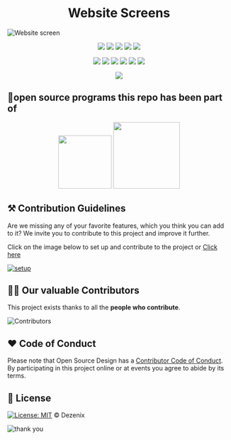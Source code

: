 <h1 align="center">Website Screens</h1>

![Website screen](https://user-images.githubusercontent.com/79747022/138323123-d815f0f0-e375-4224-bcbb-5f09747315ea.png)

<div align="center">

<a href="https://github.com/Dezenix/website-screens"><img src="https://badges.frapsoft.com/os/v1/open-source.svg?v=103"></a>
<a href="https://github.com/Dezenix/website-screens"><img src="https://img.shields.io/badge/Built%20by-Designers-0059b3"></a>
<a href="https://github.com/Dezenix/website-screens"><img src="https://img.shields.io/static/v1.svg?label=Contributions&message=Welcome&color=yellow"></a>
<a href="https://github.com/smaranjitghose/"><img src="https://img.shields.io/badge/Maintained%3F-yes-brightgreen.svg?v=103"></a>
<a href="https://github.com/Dezenix/website-screens/blob/master/LICENSE"><img src="https://img.shields.io/badge/license-MIT-blue.svg?v=103"></a>

<a href="https://github.com/Dezenix/website-screens/graphs/contributors"><img src="https://img.shields.io/github/contributors/Dezenix/website-screens?color=brightgreen"></a>
<a href="https://github.com/Dezenix/website-screens/stargazers"><img src="https://img.shields.io/github/stars/Dezenix/website-screens?color=0059b3"></a>
<a href="https://github.com/Dezenix/website-screens/network/members"><img src="https://img.shields.io/github/forks/Dezenix/website-screens?color=yellow"></a>
<a href="https://github.com/Dezenix/website-screens/issues?q=is%3Aissue+is%3Aclosed"><img src="https://img.shields.io/github/issues-closed-raw/Dezenix/website-screens?color=yellow"></a>
<a href="https://github.com/Dezenix/website-screens/pulls"><img src="https://img.shields.io/github/issues-pr/Dezenix/website-screens?color=brightgreen"></a>
<a href="https://github.com/Dezenix/website-screens/pulls?q=is%3Apr+is%3Aclosed"><img src="https://img.shields.io/github/issues-pr-closed-raw/Dezenix/website-screens?color=0059b3"></a>
<!-- <a href="https://github.com/Dezenix/website-screens/issues"><img src="https://img.shields.io/github/issues/Dezenix/website-screens?color=0059b3"></a> -->
<img src="https://user-images.githubusercontent.com/73097560/115834477-dbab4500-a447-11eb-908a-139a6edaec5c.gif">
  
</div>

## 💯open source programs this repo has been part of
<div align="center">
<img src="https://user-images.githubusercontent.com/79747022/144798160-551b0f37-58d4-4f59-809e-d0f5e3f437c3.png" width="120px"> 
<img src="https://user-images.githubusercontent.com/79747022/144800351-13fa1e9d-6417-4330-bc87-00d33404cc76.png" width="150px">
</div>

## ⚒️ Contribution Guidelines

Are we missing any of your favorite features, which you think you can add to it? We invite you to contribute to this project and improve it further.

Click on the image below to set up and contribute to the project or [Click here](https://github.com/Dezenix/.github/blob/main/CONTRIBUTING.md)

[![setup](https://user-images.githubusercontent.com/79747022/138323373-0bd87f41-a2c7-44b3-a317-448d1db92ae8.png)](https://github.com/Dezenix/.github/blob/main/CONTRIBUTING.md)

## 👨‍💻 Our valuable Contributors

This project exists thanks to all the **people who contribute**.

![Contributors](https://contributors-img.web.app/image?repo=Dezenix/website-screens)

## ❤️ Code of Conduct

Please note that Open Source Design has a [Contributor Code of Conduct](https://github.com/Dezenix/.github/blob/main/CODE_OF_CONDUCT.md). By participating in this project online or at events you agree to abide by its terms.

## 📜 License

[![License: MIT](https://img.shields.io/badge/License-MIT-yellow.svg)](./LICENSE) © Dezenix

![thank you](https://user-images.githubusercontent.com/79747022/138323412-8b8e3097-5492-4518-bf39-1537ee739150.png)
